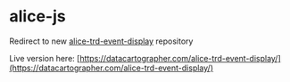# alice-js
Redirect to new [alice-trd-event-display](https://github.com/samperumal/alice-trd-event-display) repository

Live version here: [https://datacartographer.com/alice-trd-event-display/](https://datacartographer.com/alice-trd-event-display/)